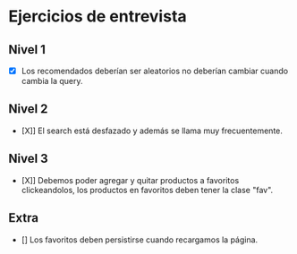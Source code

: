 # Ejercicios de entrevista

## Nivel 1
- [X] Los recomendados deberían ser aleatorios no deberían cambiar cuando cambia la query.

## Nivel 2
- [X]] El search está desfazado y además se llama muy frecuentemente.

## Nivel 3
- [X]] Debemos poder agregar y quitar productos a favoritos clickeandolos, los productos en favoritos deben tener la clase "fav".

## Extra
- [] Los favoritos deben persistirse cuando recargamos la página.
